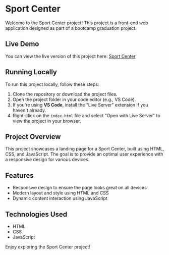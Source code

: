 
# Sport Center

Welcome to the Sport Center project! This project is a front-end web application designed as part of a bootcamp graduation project.

## Live Demo

You can view the live version of this project here: [Sport Center](https://mufinan-sport-center.netlify.app/)

## Running Locally

To run this project locally, follow these steps:

1. Clone the repository or download the project files.
2. Open the project folder in your code editor (e.g., VS Code).
3. If you're using **VS Code**, install the "Live Server" extension if you haven't already.
4. Right-click on the `index.html` file and select "Open with Live Server" to view the project in your browser.

## Project Overview

This project showcases a landing page for a Sport Center, built using HTML, CSS, and JavaScript. The goal is to provide an optimal user experience with a responsive design for various devices.

## Features

- Responsive design to ensure the page looks great on all devices
- Modern layout and style using HTML and CSS
- Dynamic content interaction using JavaScript

## Technologies Used

- HTML
- CSS
- JavaScript

Enjoy exploring the Sport Center project!


